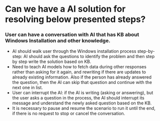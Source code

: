 # Can we have a AI solution for resolving below presented steps?
### User can have a conversation with AI that has KB about Windows Installation and other knowledge.
- AI should walk user through the Windows installation process step-by-step: AI should ask the questions to identify the problem and then step by step write the solution based on KB.
- Need to teach AI models how to fetch data during other responses rather than asking for it again, and rewriting if there are updates to already existing information. Also if the person has already answered the question, then the AI can skip that question and continue with the next one in list.
- User can interrupt the AI: if the AI is writing (asking or answering), but the user asks a question in the process, the AI should interrupt its message and understand the newly asked question based on the KB.
- It is necessary to pause and resume the scenario to run it until the end, if there is no request to stop or cancel the conversation.
